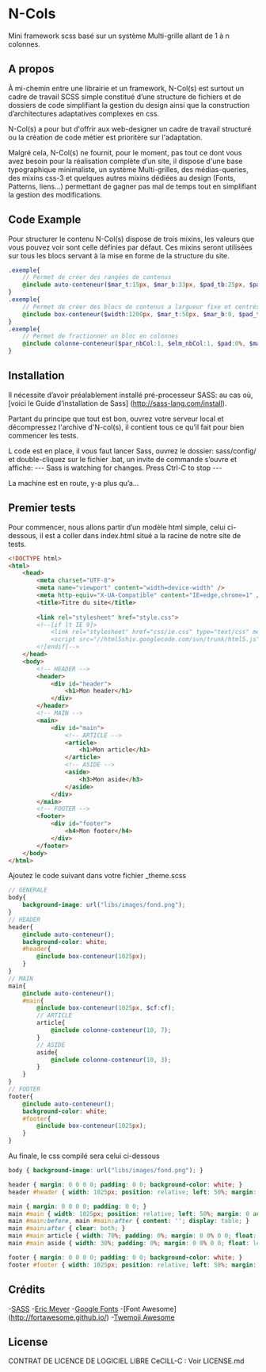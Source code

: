 # N-Cols
Mini framework scss basé sur un système Multi-grille allant de 1 à n colonnes.

## A propos
À mi-chemin entre une librairie et un framework, N-Col(s) est surtout un cadre de travail SCSS simple constitué d’une structure de fichiers et de dossiers de code simplifiant la gestion du design ainsi que la construction d’architectures adaptatives complexes en css.

N-Col(s) a pour but d'offrir aux web-designer un cadre de travail structuré ou la création de code métier est prioritère sur l'adaptation.

Malgré cela, N-Col(s) ne fournit, pour le moment, pas tout ce dont vous avez besoin pour la réalisation complète d’un site, il dispose d'une base typographique minimaliste, un système Multi-grilles, des médias-queries, des mixins css-3 et quelques autres mixins dédiées au design (Fonts, Patterns, liens…) permettant de gagner pas mal de temps tout en simplifiant la gestion des modifications.

## Code Example

Pour structurer le contenu N-Col(s) dispose de trois mixins, les valeurs que vous pouvez voir sont celle définies par défaut. 
Ces mixins seront utilisées sur tous les blocs servant à la mise en forme de la structure du site.

```scss
.exemple{
    // Permet de créer des rangées de contenus
    @include auto-conteneur($mar_t:15px, $mar_b:33px, $pad_tb:25px, $pad_lr:25px, $cf:null); 
}
.exemple{
    // Permet de créer des blocs de contenus a largueur fixe et centrés
    @include box-conteneur($width:1200px, $mar_t:50px, $mar_b:0, $pad_tb:0, $pad_lr:0, $cf:null);
}
.exemple{
    // Permet de fractionner un bloc en colonnes
    @include colonne-conteneur($par_nbCol:1, $elm_nbCol:1, $pad:0%, $mar_r:0%, $fin:null, $cf:null);
}
```

## Installation
Il nécessite d’avoir préalablement installé pré-processeur SASS: au cas où, [voici le Guide d’installation de Sass] (http://sass-lang.com/install).

Partant du principe que tout est bon, ouvrez votre serveur local et décompressez l'archive d'N-col(s), il contient tous ce qu’il fait pour bien commencer les tests.

L code est en place, il vous faut lancer Sass, ouvrez le dossier: sass/config/ et double-cliquez sur le fichier .bat, un invite de commande s’ouvre et affiche: 
--- Sass is watching for changes. Press Ctrl-C to stop ---

La machine est en route, y-a plus qu’a…

## Premier tests
Pour commencer, nous allons partir d’un modèle html simple, celui ci-dessous, il est a coller dans index.html situé a la racine de notre site de tests.

```html
<!DOCTYPE html>
<html>
    <head>
        <meta charset="UTF-8">
        <meta name="viewport" content="width=device-width" />
        <meta http-equiv="X-UA-Compatible" content="IE=edge,chrome=1" />
        <title>Titre du site</title>
        
        <link rel="stylesheet" href="style.css">
        <!--[if lt IE 9]>
            <link rel="stylesheet" href="css/ie.css" type="text/css" media="screen"/>
            <script src="//html5shiv.googlecode.com/svn/trunk/html5.js"></script>
        <![endif]-->
    </head>
    <body>
        <!-- HEADER -->
        <header>
            <div id="header">
                <h1>Mon header</h1>
            </div>
        </header>
        <!-- MAIN -->
        <main>
            <div id="main">
                <!-- ARTICLE -->
                <article>
                    <h1>Mon article</h1>
                </article>
                <!-- ASIDE -->
                <aside>
                    <h3>Mon aside</h3>
                </aside>
            </div>
        </main>
        <!-- FOOTER -->
        <footer>
            <div id="footer">
                <h4>Mon footer</h4>
            </div>
        </footer>
    </body>
</html>
```

Ajoutez le code suivant dans votre fichier _theme.scss

```scss
// GENERALE
body{
    background-image: url("libs/images/fond.png");
}
// HEADER
header{
    @include auto-conteneur();
    background-color: white;
    #header{
        @include box-conteneur(1025px);
    }
}
// MAIN
main{
    @include auto-conteneur();
    #main{
        @include box-conteneur(1025px, $cf:cf);
        // ARTICLE
        article{
            @include colonne-conteneur(10, 7);
        }
        // ASIDE
        aside{
            @include colonne-conteneur(10, 3);
        }
    }
}
// FOOTER
footer{
    @include auto-conteneur();
    background-color: white;
    #footer{
        @include box-conteneur(1025px);
    }
}
```

Au finale, le css compilé sera celui ci-dessous

```css
body { background-image: url("libs/images/fond.png"); }

header { margin: 0 0 0 0; padding: 0 0; background-color: white; }
header #header { width: 1025px; position: relative; left: 50%; margin: 0 auto 0 -512.5px; padding: 0 0; }

main { margin: 0 0 0 0; padding: 0 0; }
main #main { width: 1025px; position: relative; left: 50%; margin: 0 auto 0 -512.5px; padding: 0 0; *zoom: 1; overflow: hidden; }
main #main:before, main #main:after { content: ''; display: table; }
main #main:after { clear: both; }
main #main article { width: 70%; padding: 0%; margin: 0 0% 0 0; float: left; }
main #main aside { width: 30%; padding: 0%; margin: 0 0% 0 0; float: left; }

footer { margin: 0 0 0 0; padding: 0 0; background-color: white; }
footer #footer { width: 1025px; position: relative; left: 50%; margin: 0 auto 0 -512.5px; padding: 0 0; }
```

## Crédits

 -[SASS](http://sass-lang.com/)
 -[Eric Meyer](http://meyerweb.com/eric/tools/css/reset/)
 -[Google Fonts](https://www.google.com/fonts/)
 -[Font Awesome] (http://fortawesome.github.io/)
 -[Twemoji Awesome](http://ellekasai.github.io/twemoji-awesome/)

## License

CONTRAT DE LICENCE DE LOGICIEL LIBRE CeCILL-C : Voir LICENSE.md